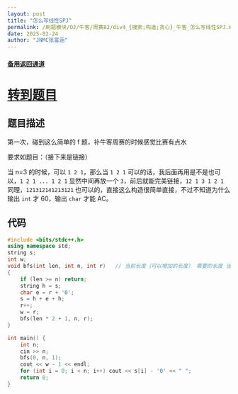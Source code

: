 ```yaml
---
layout: post
title: "怎么写线性SPJ"
permalink: /刷题模块/OJ/牛客/周赛82/div4_{搜索;构造;贪心}_牛客_怎么写线性SPJ.md/
date: 2025-02-24
author: "JNMC张富涵"
---
```


#### [备用返回通道](../../README.md)
# [转到题目](https://ac.nowcoder.com/acm/contest/102303/F)
## 题目描述

第一次，碰到这么简单的 f 题，补牛客周赛的时候感觉比赛有点水

要求如题目：（接下来是链接）

当 n=3 的时候，可以 `1 2 1`，那么当 `1 2 1` 可以的话，我后面再用是不是也可以，`1 2 1 ... 1 2 1` 显然中间再放一个 `3`，前后就能完美链接，`12 1 3 1 2 1` 同理，`121312141213121` 也可以的，直接这么构造很简单直接，不过不知道为什么输出 `int` 才 60，输出 `char` 才能 AC。

## 代码

```cpp
#include <bits/stdc++.h>
using namespace std;
string s;
int w;
void bfs(int len, int n, int r)   // 当前长度（可以增加的长度） 需要的长度 当前数字大小
{
    if (len >= n) return;
    string h = s;
    char e = r + '0';
    s = h + e + h;
    r++;
    w = r;
    bfs(len * 2 + 1, n, r);
}

int main() {
    int n;
    cin >> n;
    bfs(0, n, 1);
    cout << w - 1 << endl;
    for (int i = 0; i < n; i++) cout << s[i] - '0' << " ";
    return 0;
}
```